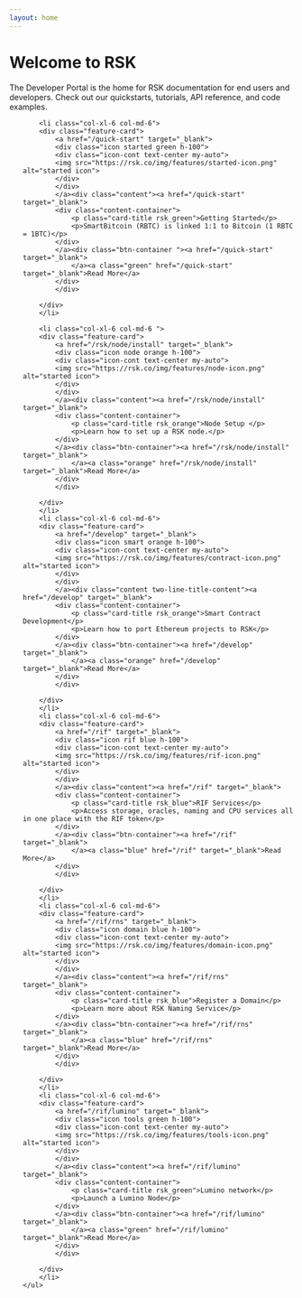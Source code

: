```yaml
---
layout: home
---
```


# Welcome to RSK

The Developer Portal is the home for RSK documentation for end users and developers. Check out our quickstarts, tutorials, API reference, and code examples.

<div class="features-list">
    <ul class="row">
    
        <li class="col-xl-6 col-md-6">
        <div class="feature-card">
            <a href="/quick-start" target="_blank">
            <div class="icon started green h-100">
            <div class="icon-cont text-center my-auto">
            <img src="https://rsk.co/img/features/started-icon.png" alt="started icon">
            </div>
            </div>
            </a><div class="content"><a href="/quick-start" target="_blank">
            <div class="content-container">
                <p class="card-title rsk_green">Getting Started</p>
                <p>SmartBitcoin (RBTC) is linked 1:1 to Bitcoin (1 RBTC = 1BTC)</p>
            </div>
            </a><div class="btn-container "><a href="/quick-start" target="_blank">
                </a><a class="green" href="/quick-start" target="_blank">Read More</a>
            </div>
            </div>
        
        </div>
        </li>

        <li class="col-xl-6 col-md-6 ">
        <div class="feature-card">
            <a href="/rsk/node/install" target="_blank">
            <div class="icon node orange h-100">
            <div class="icon-cont text-center my-auto">
            <img src="https://rsk.co/img/features/node-icon.png" alt="started icon">
            </div>
            </div>
            </a><div class="content"><a href="/rsk/node/install" target="_blank">
            <div class="content-container">
                <p class="card-title rsk_orange">Node Setup </p>
                <p>Learn how to set up a RSK node.</p>
            </div>
            </a><div class="btn-container"><a href="/rsk/node/install" target="_blank">
                </a><a class="orange" href="/rsk/node/install" target="_blank">Read More</a>
            </div>
            </div>
        
        </div>
        </li>
        <li class="col-xl-6 col-md-6">
        <div class="feature-card">
            <a href="/develop" target="_blank">
            <div class="icon smart orange h-100">
            <div class="icon-cont text-center my-auto">
            <img src="https://rsk.co/img/features/contract-icon.png" alt="started icon">
            </div>
            </div>
            </a><div class="content two-line-title-content"><a href="/develop" target="_blank">
            <div class="content-container">
                <p class="card-title rsk_orange">Smart Contract Development</p>
                <p>Learn how to port Ethereum projects to RSK</p>
            </div>
            </a><div class="btn-container"><a href="/develop" target="_blank">
                </a><a class="orange" href="/develop" target="_blank">Read More</a>
            </div>
            </div>
        
        </div>
        </li>
        <li class="col-xl-6 col-md-6">
        <div class="feature-card">
            <a href="/rif" target="_blank">
            <div class="icon rif blue h-100">
            <div class="icon-cont text-center my-auto">
            <img src="https://rsk.co/img/features/rif-icon.png" alt="started icon">
            </div>
            </div>
            </a><div class="content"><a href="/rif" target="_blank">
            <div class="content-container">
                <p class="card-title rsk_blue">RIF Services</p>
                <p>Access storage, oracles, naming and CPU services all in one place with the RIF token</p>
            </div>
            </a><div class="btn-container"><a href="/rif" target="_blank">
                </a><a class="blue" href="/rif" target="_blank">Read More</a>
            </div>
            </div>
        
        </div>
        </li>
        <li class="col-xl-6 col-md-6">
        <div class="feature-card">
            <a href="/rif/rns" target="_blank">
            <div class="icon domain blue h-100">
            <div class="icon-cont text-center my-auto">
            <img src="https://rsk.co/img/features/domain-icon.png" alt="started icon">
            </div>
            </div>
            </a><div class="content"><a href="/rif/rns" target="_blank">
            <div class="content-container">
                <p class="card-title rsk_blue">Register a Domain</p>
                <p>Learn more about RSK Naming Service</p>
            </div>
            </a><div class="btn-container"><a href="/rif/rns" target="_blank">
                </a><a class="blue" href="/rif/rns" target="_blank">Read More</a>
            </div>
            </div>
        
        </div>
        </li>
        <li class="col-xl-6 col-md-6">
        <div class="feature-card">
            <a href="/rif/lumino" target="_blank">
            <div class="icon tools green h-100">
            <div class="icon-cont text-center my-auto">
            <img src="https://rsk.co/img/features/tools-icon.png" alt="started icon">
            </div>
            </div>
            </a><div class="content"><a href="/rif/lumino" target="_blank">
            <div class="content-container">
                <p class="card-title rsk_green">Lumino network</p>
                <p>Launch a Lumino Node</p>
            </div>
            </a><div class="btn-container"><a href="/rif/lumino" target="_blank">
                </a><a class="green" href="/rif/lumino" target="_blank">Read More</a>
            </div>
            </div>
        
        </div>
        </li>
    </ul>
</div>